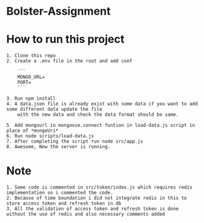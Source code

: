 # Bolster-Assignment

# How to run this project
    1. Clone this repo
    2. Create a .env file in the root and add conf

        ```
        MONGO_URL=
        PORT=
        ```
    
    3. Run npm install
    4. A data.json file is already exist with some data if you want to add some different data update the file
        with the new data and check the data format should be same.
    
    5  Add mongourl in mongoose.connect funtion in load-data.js script in place of *mongoUri*
    6. Run node scripts/load-data.js
    7. After completing the script run node src/app.js
    8. Awesome, Now the server is running.

# Note
    1. Some code is commented in src/token/index.js which requires redis implementation so i commented the code.
    2. Because of time boundation i did not integrate redis in this to store access token and refresh token in db 
    3. All the validation of access token and refresh token is done without the use of redis and also necessary comments added